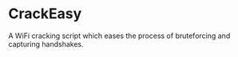 # CrackEasy
A WiFi cracking script which eases the process of bruteforcing and capturing handshakes.
